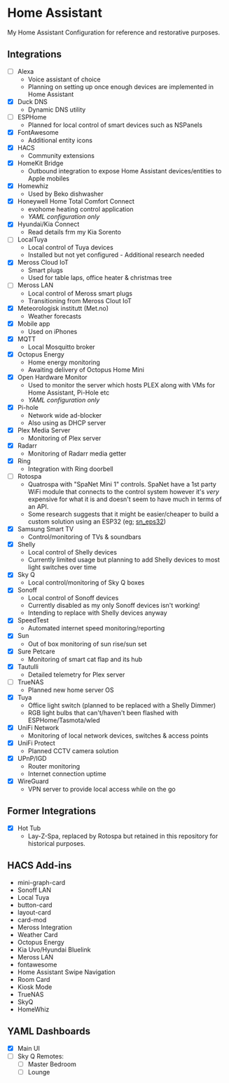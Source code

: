 # Home Assistant

My Home Assistant Configuration for reference and restorative purposes.

## Integrations

- [ ] Alexa
  - Voice assistant of choice
  - Planning on setting up once enough devices are implemented in Home Assistant
- [x] Duck DNS
  - Dynamic DNS utility
- [ ] ESPHome
  - Planned for local control of smart devices such as NSPanels
- [x] FontAwesome
  - Additional entity icons
- [x] HACS
  - Community extensions
- [x] HomeKit Bridge
  - Outbound integration to expose Home Assistant devices/entities to Apple mobiles
- [x] Homewhiz
  - Used by Beko dishwasher
- [x] Honeywell Home Total Comfort Connect
  - evohome heating control application
  - *YAML configuration only*
- [x] Hyundai/Kia Connect
  - Read details frm my Kia Sorento
- [ ] LocalTuya
  - Local control of Tuya devices
  - Installed but not yet configured - Additional research needed
- [x] Meross Cloud IoT
  - Smart plugs
  - Used for table laps, office heater & christmas tree
- [ ] Meross LAN
  - Local control of Meross smart plugs
  - Transitioning from Meross Clout IoT
- [x] Meteorologisk institutt (Met.no)
  - Weather forecasts
- [x] Mobile app
  - Used on iPhones
- [x] MQTT
  - Local Mosquitto broker
- [x] Octopus Energy
  - Home energy monitoring
  - Awaiting delivery of Octopus Home Mini
- [x] Open Hardware Monitor
  - Used to monitor the server which hosts PLEX along with VMs for Home Assistant, Pi-Hole etc
  - *YAML configuration only*
- [x] Pi-hole
  - Network wide ad-blocker
  - Also using as DHCP server
- [x] Plex Media Server
  - Monitoring of Plex server
- [x] Radarr
  - Monitoring of Radarr media getter
- [x] Ring
  - Integration with Ring doorbell
- [ ] Rotospa
  - Quatrospa with "SpaNet Mini 1" controls. SpaNet have a 1st party WiFi module that connects to the control system however it's *very* expensive for what it is and doesn't seem to have much in terms of an API.
  - Some research suggests that it might be easier/cheaper to build a custom solution using an ESP32 (eg; [sn_eps32](https://github.com/wayne-love/sn_esp32))
- [x] Samsung Smart TV
  - Control/monitoring of TVs & soundbars
- [x] Shelly
  - Local control of Shelly devices
  - Currently limited usage but planning to add Shelly devices to most light switches over time
- [x] Sky Q
  - Local control/monitoring of Sky Q boxes
- [x] Sonoff
  - Local control of Sonoff devices
  - Currently disabled as my only Sonoff devices isn't working!
  - Intending to replace with Shelly devices anyway
- [x] SpeedTest
  - Automated internet speed monitoring/reporting
- [x] Sun
  - Out of box monitoring of sun rise/sun set
- [x] Sure Petcare
  - Monitoring of smart cat flap and its hub
- [x] Tautulli
  - Detailed telemetry for Plex server
- [ ] TrueNAS
  - Planned new home server OS
- [x] Tuya
  - Office light switch (planned to be replaced with a Shelly Dimmer)
  - RGB light bulbs that can't/haven't been flashed with ESPHome/Tasmota/wled
- [x] UniFi Network
  - Monitoring of local network devices, switches & access points
- [x] UniFi Protect
  - Planned CCTV camera solution
- [x] UPnP/IGD
  - Router monitoring
  - Internet connection uptime
- [x] WireGuard
  - VPN server to provide local access while on the go

## Former Integrations

- [x] Hot Tub
  - Lay-Z-Spa, replaced by Rotospa but retained in this repository for historical purposes.

## HACS Add-ins

- mini-graph-card
- Sonoff LAN
- Local Tuya
- button-card
- layout-card
- card-mod
- Meross Integration
- Weather Card
- Octopus Energy
- Kia Uvo/Hyundai Bluelink
- Meross LAN
- fontawesome
- Home Assistant Swipe Navigation
- Room Card
- Kiosk Mode
- TrueNAS
- SkyQ
- HomeWhiz

## YAML Dashboards

- [x] Main UI
- [ ] Sky Q Remotes:
  - [ ] Master Bedroom
  - [ ] Lounge
